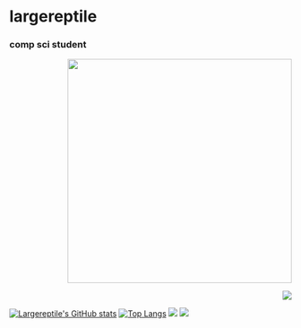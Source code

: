 # largereptile

### comp sci student

<div align="right">
  <p>
<img height="400" width="400" src="https://avatars.githubusercontent.com/u/22501149?v=4"/>
  </p> <p>
<a href="https://github.com/kittinan/spotify-github-profile"> 
  <img src="https://spotify-github-profile.vercel.app/api/view?uid=8574zcgnmz5jsmfpsk0wzmk53&cover_image=true&theme=novatorem"/>
</a>
  </p>
 </div>

[![Largereptile's GitHub stats](https://github-readme-stats.vercel.app/api?username=largereptile&theme=synthwave&&show_icons=true)](https://github.com/anuraghazra/github-readme-stats)
[![Top Langs](https://github-readme-stats.vercel.app/api/top-langs/?username=largereptile&?&hide=jupyter%20notebook&theme=synthwave)](https://github.com/anuraghazra/github-readme-stats)
![](https://komarev.com/ghpvc/?username=largereptile&style=flat-square&color=blue)
![](https://hit.yhype.me/github/profile?user_id=22501149)
